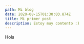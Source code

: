 ```yaml
---
path: Mi blog
date: 2020-08-15T01:30:03.874Z
title: Mi primer post
description: Estoy muy contento :)
---
```

Hola